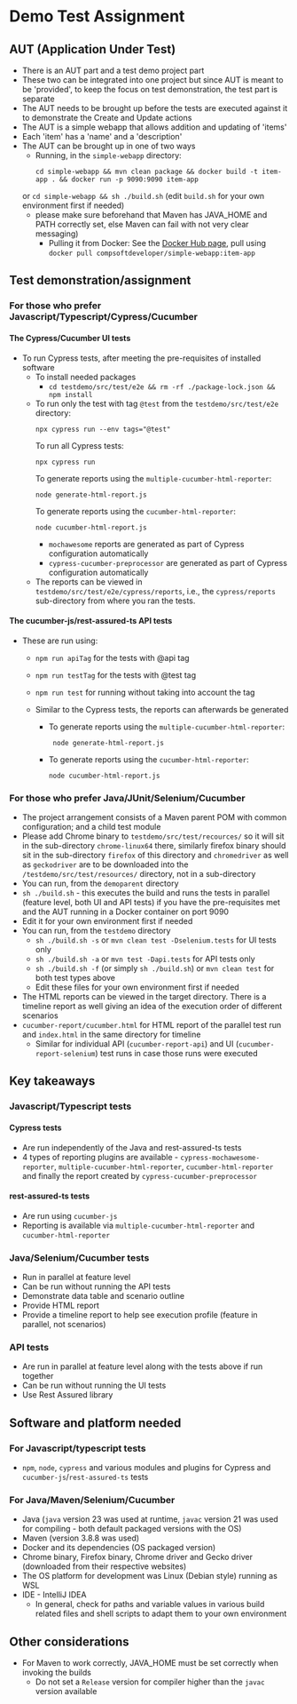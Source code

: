 # Demo Test Assignment

## AUT (Application Under Test)

* There is an AUT part and a test demo project part
* These two can be integrated into one project but since AUT is meant to be 'provided', to keep the focus on test
  demonstration, the test part is separate
* The AUT needs to be brought up before the tests are executed against it to demonstrate the Create and Update actions
* The AUT is a simple webapp that allows addition and updating of 'items'
* Each 'item' has a 'name' and a 'description'
* The AUT can be brought up in one of two ways
  * Running, in the `simple-webapp` directory:
    ```
    cd simple-webapp && mvn clean package && docker build -t item-app . && docker run -p 9090:9090 item-app
    ``` 
  or
  `cd simple-webapp && sh ./build.sh` (edit `build.sh` for your own environment first if needed)
  * please make sure beforehand that Maven has JAVA_HOME and PATH correctly set, else Maven can fail with not very
    clear
    messaging)
    * Pulling it from Docker: See the [Docker Hub page](https://hub.docker.com/r/compsoftdeveloper/simple-webapp),
      pull using `docker pull compsoftdeveloper/simple-webapp:item-app`

## Test demonstration/assignment

### For those who prefer Javascript/Typescript/Cypress/Cucumber

#### The Cypress/Cucumber UI tests

* To run Cypress tests, after meeting the pre-requisites of installed software
  * To install needed packages
    * `cd testdemo/src/test/e2e && rm -rf ./package-lock.json && npm install`
  * To run only the test with tag `@test` from the `testdemo/src/test/e2e` directory:
    ```
    npx cypress run --env tags="@test"  
    ```
    To run all Cypress tests:
    ```
    npx cypress run
    ```
    To generate reports using the `multiple-cucumber-html-reporter`:
    ```
    node generate-html-report.js 
    ```
    To generate reports using the `cucumber-html-reporter`:
    ```
    node cucumber-html-report.js
    ```
    * `mochawesome` reports are generated as part of Cypress configuration automatically
    * `cypress-cucumber-preprocessor` are generated as part of Cypress configuration automatically
  * The reports can be viewed in `testdemo/src/test/e2e/cypress/reports`, i.e., the `cypress/reports` sub-directory
    from where you ran the tests.

#### The cucumber-js/rest-assured-ts API tests

* These are run using:
  * `npm run apiTag` for the tests with @api tag
  * `npm run testTag` for the tests with @test tag
  * `npm run test` for running without taking into account the tag
  * Similar to the Cypress tests, the reports can afterwards be generated

    * To generate reports using the `multiple-cucumber-html-reporter`:
      ```
       node generate-html-report.js
      ```
    * To generate reports using the `cucumber-html-reporter`:
      ```
      node cucumber-html-report.js
      ```

### For those who prefer Java/JUnit/Selenium/Cucumber

* The project arrangement consists of a Maven parent POM with common configuration; and a child test module
* Please add Chrome binary to `testdemo/src/test/recources/` so it will sit in the sub-directory `chrome-linux64` there,
  similarly firefox binary should sit in the sub-directory `firefox` of this directory and `chromedriver` as well as
  `geckodriver` are to be downloaded into the `/testdemo/src/test/resources/` directory, not in a sub-directory
* You can run, from the `demoparent` directory
* `sh ./build.sh` - this executes the build and runs the tests in parallel (feature level, both UI and API tests) if you
  have the pre-requisites met and the AUT running in a Docker container on port 9090
* Edit it for your own environment first if needed
* You can run, from the `testdemo` directory
  * `sh ./build.sh -s` or `mvn clean test -Dselenium.tests` for UI tests only
  * `sh ./build.sh -a` or `mvn test -Dapi.tests` for API tests only
  * `sh ./build.sh -f` (or simply `sh ./build.sh`) or `mvn clean test` for both test types above
  * Edit these files for your own environment first if needed
* The HTML reports can be viewed in the target directory. There is a timeline report as well giving an idea of the
  execution order of different scenarios
* `cucumber-report/cucumber.html` for HTML report of the parallel test run and `index.html` in the same directory for
  timeline
  * Similar for individual API (`cucumber-report-api`) and UI (`cucumber-report-selenium`) test runs in case those
    runs were executed

## Key takeaways

### Javascript/Typescript tests

#### Cypress tests

* Are run independently of the Java and rest-assured-ts tests
* 4 types of reporting plugins are available - `cypress-mochawesome-reporter`, `multiple-cucumber-html-reporter`,
  `cucumber-html-reporter` and finally the report created by `cypress-cucumber-preprocessor`

#### rest-assured-ts tests

* Are run using `cucumber-js`
* Reporting is available via `multiple-cucumber-html-reporter` and `cucumber-html-reporter`

### Java/Selenium/Cucumber tests

* Run in parallel at feature level
* Can be run without running the API tests
* Demonstrate data table and scenario outline
* Provide HTML report
* Provide a timeline report to help see execution profile (feature in parallel, not scenarios)

### API tests

* Are run in parallel at feature level along with the tests above if run together
* Can be run without running the UI tests
* Use Rest Assured library

## Software and platform needed

### For Javascript/typescript tests
* `npm`, `node`, `cypress` and various modules and plugins for Cypress and `cucumber-js`/`rest-assured-ts` tests

### For Java/Maven/Selenium/Cucumber

* Java (`java` version 23 was used at runtime, `javac` version 21 was used for compiling - both default packaged
  versions with the OS)
* Maven (version 3.8.8 was used)
* Docker and its dependencies (OS packaged version)
* Chrome binary, Firefox binary, Chrome driver and Gecko driver (downloaded from their respective websites)
* The OS platform for development was Linux (Debian style) running as WSL
* IDE - IntelliJ IDEA
  * In general, check for paths and variable values in various build related files and shell scripts to adapt them to
    your own environment

## Other considerations

* For Maven to work correctly, JAVA_HOME must be set correctly when invoking the builds
  * Do not set a `Release` version for compiler higher than the `javac` version available 


